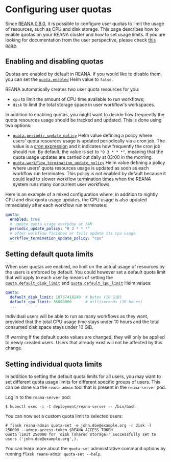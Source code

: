 # Configuring user quotas

Since [REANA 0.8.0](https://blog.reana.io/posts/2021/release-0.8.0/#cpu-and-disk-quota-accounting),
it is possible to configure user quotas to limit the usage of resources, such as CPU and disk storage.
This page describes how to enable quotas on your REANA cluster and how to set usage limits.
If you are looking for documentation from the user perspective, please check [this page](https://docs.reana.io/advanced-usage/user-quotas/).

## Enabling and disabling quotas

Quotas are enabled by default in REANA. If you would like to disable them, you can set the [`quota.enabled`](https://github.com/reanahub/reana/tree/master/helm/reana) Helm value to `false`.

REANA automatically creates two user quota resources for you:

- `cpu` to limit the amount of CPU time available to run workflows;
- `disk` to limit the total storage space in user workflow's workspaces.

In addition to enabling quotas, you might want to decide how frequently the quota resources usage should be tracked and updated.
This is done using two options:

- [`quota.periodic_update_policy`](https://github.com/reanahub/reana/tree/master/helm/reana) Helm value defining a policy where users' quota resources usage is updated periodically via a cron job. The value is a [cron expression](https://kubernetes.io/docs/concepts/workloads/controllers/cron-jobs/#schedule-syntax) and it indicates how frequently the cron job should run. By default, the value is set to `"0 3 * * *"`, meaning that the quota usage updates are carried out daily at 03:00 in the morning.
- [`quota.workflow_termination_update_policy`](https://github.com/reanahub/reana/tree/master/helm/reana) Helm value defining a policy where users' quota resources usage is updated as soon as each workflow run terminates. This policy is not enabled by default because it could lead to slower workflow termination times when the REANA system runs many concurrent user workflows.

Here is an example of a mixed configuration where, in addition to nightly CPU and disk quota usage updates, the CPU usage is also updated immediately after each workflow run terminates:

```yaml
quota:
  enabled: true
  # update quota usage everyday at 3AM
  periodic_update_policy: "0 3 * * *"
  # after workflow finishes or fails update its cpu usage
  workflow_termination_update_policy: "cpu"
```

## Setting default quota limits

When user quotas are enabled, no limit on the actual usage of resources by the users is enforced by default. You could however set a default quota limit that will apply to each user by means of setting the [`quota.default_disk_limit`](https://github.com/reanahub/reana/tree/master/helm/reana) and [`quota.default_cpu_limit`](https://github.com/reanahub/reana/tree/master/helm/reana) Helm values:

```yaml
quota:
  default_disk_limit: 10737418240  # bytes (10 GiB)
  default_cpu_limit: 36000000      # milliseconds (10 hours)
  ...
```

Individual users will be able to run as many workflows as they want, provided that the total CPU usage time stays under 10 hours and the total consumed disk space stays under 10 GiB.

!!! warning
    If the default quota values are changed, they will only be applied to newly created users. Users that already exist will not be affected by this change.

## Setting individual quota limits

In addition to setting the default quota limits for all users, you may want to set different quota usage limits for different specific groups of users.
This can be done via the `reana-admin` tool that is present in the `reana-server` pod.

Log in to the `reana-server` pod:

```console
$ kubectl exec -i -t deployment/reana-server -- /bin/bash
```

You can now set a custom quota limit to selected users:

```console
# flask reana-admin quota-set -e john.doe@example.org -r disk -l 250000 --admin-access-token $REANA_ACCESS_TOKEN
Quota limit 250000 for 'disk (shared storage)' successfully set to users ('john.doe@example.org',).
```

You can learn more about the `quota-set` administrative command options by running `flask reana-admin quota-set --help`.
